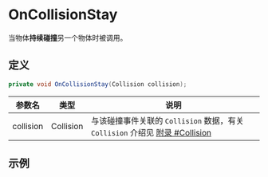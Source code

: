 # OnCollisionStay

当物体**持续碰撞**另一个物体时被调用。


## 定义

```csharp
private void OnCollisionStay(Collision collision);
```

| 参数名    | 类型      | 说明                                                         |
| --------- | --------- | ------------------------------------------------------------ |
| collision | Collision | 与该碰撞事件关联的 `Collision` 数据，有关 `Collision` 介绍见 [附录 #Collision](./appendix.md#collision) |

## 示例
